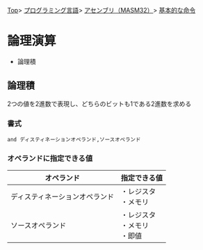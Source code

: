 [Top](../../../../index.md)\>
[プログラミング言語](../../../pgl.md)\>
[アセンブリ（MASM32）](../../language_0001.md)\>
[基本的な命令](../MASM32_0009.md)

# 論理演算

+ 論理積

<!-- + 論理和
+ 排他的論理和
+ ビットの反転
+ 符号反転命令 -->

## 論理積

2つの値を2進数で表現し、どちらのビットも1である2進数を求める

### 書式

```and ディスティネーションオペランド,ソースオペランド```

### オペランドに指定できる値

|オペランド|指定できる値|
----|----
|ディスティネーションオペランド|・レジスタ<br>・メモリ|
|ソースオペランド|・レジスタ<br>・メモリ<br>・即値|

<!-- ## 論理和

## 排他的論理和

## ビットの反転

## 符号反転命令 -->